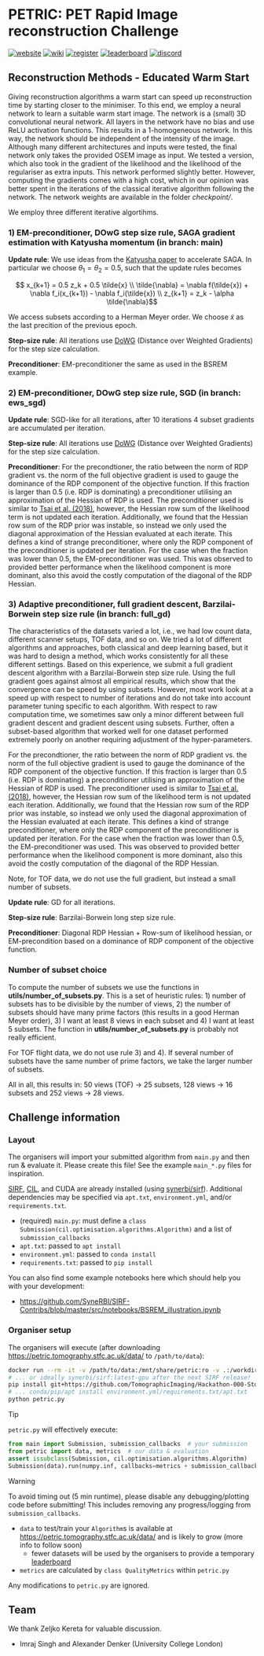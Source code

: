 # PETRIC: PET Rapid Image reconstruction Challenge

[![website](https://img.shields.io/badge/announcement-website-purple?logo=workplace&logoColor=white)](https://www.ccpsynerbi.ac.uk/events/petric/)
[![wiki](https://img.shields.io/badge/details-wiki-blue?logo=googledocs&logoColor=white)](https://github.com/SyneRBI/PETRIC/wiki)
[![register](https://img.shields.io/badge/participate-register-green?logo=ticktick&logoColor=white)](https://github.com/SyneRBI/PETRIC/issues/new/choose)
[![leaderboard](https://img.shields.io/badge/rankings-leaderboard-orange?logo=tensorflow&logoColor=white)](https://petric.tomography.stfc.ac.uk/leaderboard)
[![discord](https://img.shields.io/badge/chat-discord-blue?logo=discord&logoColor=white)](https://discord.gg/Ayd72Aa4ry)


## Reconstruction Methods - Educated Warm Start
Giving reconstruction algorithms a warm start can speed up reconstruction time by starting closer to the minimiser. To this end, we employ a neural network to learn a suitable warm start image. The network is a (small) 3D convolutional neural network. All layers in the network have no bias and use ReLU activation functions. This results in a 1-homogeneous network. In this way, the network should be independent of the intensity of the image. Although many different architectures and inputs were tested, the final network only takes the provided OSEM image as input. We tested a version, which also took in the gradient of the likelihood and the likelihood of the regulariser as extra inputs. This network performed slightly better. However, computing the gradients comes with a high cost, which in our opinion was better spent in the iterations of the classical iterative algorithm following the network. The network weights are available in the folder *checkpoint/*.

We employ three different iterative algortihms.

### 1) EM-preconditioner, DOwG step size rule, SAGA gradient estimation with Katyusha momentum (in branch: main)
**Update rule**: We use ideas from the [Katyusha paper](https://arxiv.org/abs/1603.05953) to accelerate SAGA.  In particular we choose $\theta_1 = \theta_2 = 0.5$, such that the update rules becomes 

$$ x_{k+1} = 0.5  z_k + 0.5  \tilde{x} \\ \tilde{\nabla} = \nabla f(\tilde{x}) + \nabla f_i(x_{k+1}) - \nabla f_i(\tilde{x}) \\ z_{k+1} = z_k - \alpha  \tilde{\nabla}$$

We access subsets according to a Herman Meyer order. We choose $\tilde{x}$ as the last precition of the previous epoch. 

**Step-size rule**: All iterations use [DoWG](https://arxiv.org/abs/2305.16284) (Distance over Weighted Gradients) for the step size calculation. 

**Preconditioner**: EM-preconditioner the same as used in the BSREM example.


### 2) EM-preconditioner, DOwG step size rule, SGD (in branch: ews_sgd)
**Update rule**: SGD-like for all iterations, after 10 iterations 4 subset gradients are accumulated per iteration.

**Step-size rule**: All iterations use [DoWG](https://arxiv.org/abs/2305.16284) (Distance over Weighted Gradients) for the step size calculation. 

**Preconditioner**: For the precondtioner, the ratio between the norm of RDP gradient vs. the norm of the full objective gradient is used to gauge the dominance of the RDP component of the objective function. If this fraction is larger than 0.5 (i.e. RDP is dominating) a preconditioner utilising an approximation of the Hessian of RDP is used. The preconditioner used is similar to [Tsai et al. (2018)](https://pubmed.ncbi.nlm.nih.gov/29610077/), however, the Hessian row sum of the likelihood term is not updated each iteration. Additionally, we found that the Hessian row sum of the RDP prior was instable, so instead we only used the diagonal approximation of the Hessian evaluated at each iterate. This defines a kind of strange preconditioner, where only the RDP component of the preconditioner is updated per iteration. For the case when the fraction was lower than 0.5, the EM-preconditioner was used. This was observed to provided better performance when the likelihood component is more dominant, also this avoid the costly computation of the diagonal of the RDP Hessian. 


### 3) Adaptive preconditioner, full gradient descent, Barzilai-Borwein step size rule (in branch: full_gd)

The characteristics of the datasets varied a lot, i.e., we had low count data, different scanner setups, TOF data, and so on. We tried a lot of different algorithms and approaches, both classical and deep learning based, but it was hard to design a method, which works consistently for all these different settings. Based on this experience, we submit a full gradient descent algorithm with a Barzilai-Borwein step size rule. Using the full gradient goes against almost all empirical results, which show that the convergence can be speed by using subsets. However, most work look at a speed up with respect to number of iterations and do not take into account parameter tuning specific to each algorithm. With respect to raw computation time, we sometimes saw only a minor different between full gradient descent and gradient descent using subsets. Further, often a subset-based algorithm that worked well for one dataset performed extremely poorly on another requiring adjustment of the hyper-parameters.

For the precondtioner, the ratio between the norm of RDP gradient vs. the norm of the full objective gradient is used to gauge the dominance of the RDP component of the objective function. If this fraction is larger than 0.5 (i.e. RDP is dominating) a preconditioner utilising an approximation of the Hessian of RDP is used. The preconditioner used is similar to [Tsai et al. (2018)](https://pubmed.ncbi.nlm.nih.gov/29610077/), however, the Hessian row sum of the likelihood term is not updated each iteration. Additionally, we found that the Hessian row sum of the RDP prior was instable, so instead we only used the diagonal approximation of the Hessian evaluated at each iterate. This defines a kind of strange preconditioner, where only the RDP component of the preconditioner is updated per iteration. For the case when the fraction was lower than 0.5, the EM-preconditioner was used. This was observed to provided better performance when the likelihood component is more dominant, also this avoid the costly computation of the diagonal of the RDP Hessian.

Note, for TOF data, we do not use the full gradient, but instead a small number of subsets. 

**Update rule**: GD for all iterations.

**Step-size rule**: Barzilai-Borwein long step size rule. 

**Preconditioner**: Diagonal RDP Hessian + Row-sum of likelihood hessian, or EM-precondition based on a dominance of RDP component of the objective function.

### Number of subset choice 
To compute the number of subsets we use the functions in **utils/number_of_subsets.py**. This is a set of heuristic rules: 1) number of subsets has to be divisible by the number of views, 2) the number of subsets should have many prime factors (this results in a good Herman Meyer order), 3) I want at least 8 views in each subset and 4) I want at least 5 subsets. The function in **utils/number_of_subsets.py** is probably not really efficient. 

For TOF flight data, we do not use rule 3) and 4). If several number of subsets have the same number of prime factors, we take the larger number of subsets. 

All in all, this results in: 50 views (TOF) -> 25 subsets, 128 views -> 16 subsets and 252 views -> 28 views.


## Challenge information

### Layout

The organisers will import your submitted algorithm from `main.py` and then run & evaluate it.
Please create this file! See the example `main_*.py` files for inspiration.

[SIRF](https://github.com/SyneRBI/SIRF), [CIL](https://github.com/TomographicImaging/CIL), and CUDA are already installed (using [synerbi/sirf](https://github.com/synerbi/SIRF-SuperBuild/pkgs/container/sirf)).
Additional dependencies may be specified via `apt.txt`, `environment.yml`, and/or `requirements.txt`.

- (required) `main.py`: must define a `class Submission(cil.optimisation.algorithms.Algorithm)` and a list of `submission_callbacks`
- `apt.txt`: passed to `apt install`
- `environment.yml`: passed to `conda install`
- `requirements.txt`: passed to `pip install`

You can also find some example notebooks here which should help you with your development:
- https://github.com/SyneRBI/SIRF-Contribs/blob/master/src/notebooks/BSREM_illustration.ipynb

### Organiser setup

The organisers will execute (after downloading https://petric.tomography.stfc.ac.uk/data/ to `/path/to/data`):

```sh
docker run --rm -it -v /path/to/data:/mnt/share/petric:ro -v .:/workdir -w /workdir --gpus all synerbi/sirf:edge-gpu /bin/bash
# ... or ideally synerbi/sirf:latest-gpu after the next SIRF release!
pip install git+https://github.com/TomographicImaging/Hackathon-000-Stochastic-QualityMetrics
# ... conda/pip/apt install environment.yml/requirements.txt/apt.txt
python petric.py
```

> [!TIP]
> `petric.py` will effectively execute:
>
> ```python
> from main import Submission, submission_callbacks  # your submission
> from petric import data, metrics  # our data & evaluation
> assert issubclass(Submission, cil.optimisation.algorithms.Algorithm)
> Submission(data).run(numpy.inf, callbacks=metrics + submission_callbacks)
> ```

<!-- br -->

> [!WARNING]
> To avoid timing out (5 min runtime), please disable any debugging/plotting code before submitting!
> This includes removing any progress/logging from `submission_callbacks`.

- `data` to test/train your `Algorithm`s is available at https://petric.tomography.stfc.ac.uk/data/ and is likely to grow (more info to follow soon)
  + fewer datasets will be used by the organisers to provide a temporary [leaderboard](https://petric.tomography.stfc.ac.uk/leaderboard)
- `metrics` are calculated by `class QualityMetrics` within `petric.py`

Any modifications to `petric.py` are ignored.


## Team

We thank Zeljko Kereta for valuable discussion.

- Imraj Singh and Alexander Denker (University College London)

